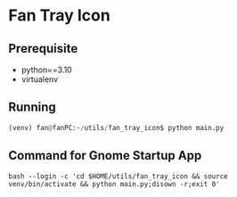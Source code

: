 # Fan Tray Icon

## Prerequisite

* python==3.10
* virtualenv

## Running

```python
(venv) fan@fanPC:~/utils/fan_tray_icon$ python main.py
```

## Command for Gnome Startup App

```shell
bash --login -c 'cd $HOME/utils/fan_tray_icon && source venv/bin/activate && python main.py;disown -r;exit 0'
```